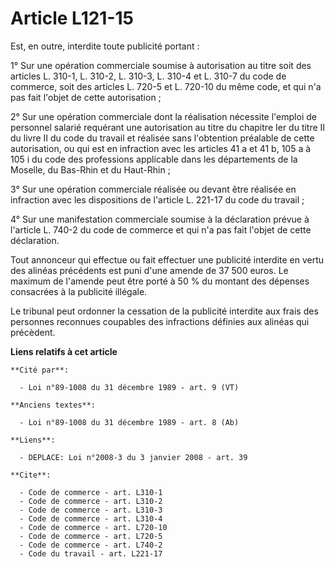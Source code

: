 # Article L121-15

Est, en outre, interdite toute publicité portant : 

1° Sur une opération commerciale soumise à autorisation au titre soit des articles L. 310-1, L. 310-2, L. 310-3, L. 310-4 et
L. 310-7 du code de commerce, soit des articles L. 720-5 et L. 720-10 du même code, et qui n'a pas fait l'objet de cette
autorisation ; 

2° Sur une opération commerciale dont la réalisation nécessite l'emploi de personnel salarié requérant une autorisation au
titre du chapitre Ier du titre II du livre II du code du travail et réalisée sans l'obtention préalable de cette
autorisation, ou qui est en infraction avec les articles 41 a et 41 b, 105 a à 105 i du code des professions applicable dans
les départements de la Moselle, du Bas-Rhin et du Haut-Rhin ; 

3° Sur une opération commerciale réalisée ou devant être réalisée en infraction avec les dispositions de l'article L. 221-17
du code du travail ; 

4° Sur une manifestation commerciale soumise à la déclaration prévue à l'article L. 740-2 du code de commerce et qui n'a pas
fait l'objet de cette déclaration. 

Tout annonceur qui effectue ou fait effectuer une publicité interdite en vertu des alinéas précédents est puni d'une amende
de 37 500 euros. Le maximum de l'amende peut être porté à 50  % du montant des dépenses consacrées à la publicité illégale. 

Le tribunal peut ordonner la cessation de la publicité interdite aux frais des personnes reconnues coupables des infractions
définies aux alinéas qui précèdent.

**Liens relatifs à cet article**

	**Cité par**:

	  - Loi n°89-1008 du 31 décembre 1989 - art. 9 (VT)

	**Anciens textes**:

	  - Loi n°89-1008 du 31 décembre 1989 - art. 8 (Ab)

	**Liens**:

	  - DEPLACE: Loi n°2008-3 du 3 janvier 2008 - art. 39

	**Cite**:

	  - Code de commerce - art. L310-1
	  - Code de commerce - art. L310-2
	  - Code de commerce - art. L310-3
	  - Code de commerce - art. L310-4
	  - Code de commerce - art. L720-10
	  - Code de commerce - art. L720-5
	  - Code de commerce - art. L740-2
	  - Code du travail - art. L221-17
